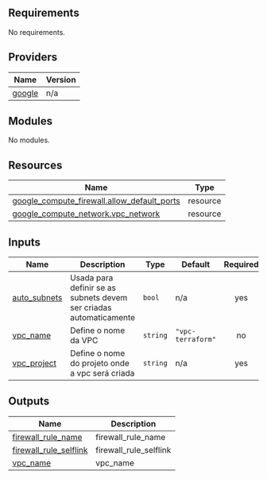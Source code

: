 ## Requirements

No requirements.

## Providers

| Name | Version |
|------|---------|
| <a name="provider_google"></a> [google](#provider\_google) | n/a |

## Modules

No modules.

## Resources

| Name | Type |
|------|------|
| [google_compute_firewall.allow_default_ports](https://registry.terraform.io/providers/hashicorp/google/latest/docs/resources/compute_firewall) | resource |
| [google_compute_network.vpc_network](https://registry.terraform.io/providers/hashicorp/google/latest/docs/resources/compute_network) | resource |

## Inputs

| Name | Description | Type | Default | Required |
|------|-------------|------|---------|:--------:|
| <a name="input_auto_subnets"></a> [auto\_subnets](#input\_auto\_subnets) | Usada para definir se as subnets devem ser criadas automaticamente | `bool` | n/a | yes |
| <a name="input_vpc_name"></a> [vpc\_name](#input\_vpc\_name) | Define o nome da VPC | `string` | `"vpc-terraform"` | no |
| <a name="input_vpc_project"></a> [vpc\_project](#input\_vpc\_project) | Define o nome do projeto onde a vpc será criada | `string` | n/a | yes |

## Outputs

| Name | Description |
|------|-------------|
| <a name="output_firewall_rule_name"></a> [firewall\_rule\_name](#output\_firewall\_rule\_name) | firewall\_rule\_name |
| <a name="output_firewall_rule_selflink"></a> [firewall\_rule\_selflink](#output\_firewall\_rule\_selflink) | firewall\_rule\_selflink |
| <a name="output_vpc_name"></a> [vpc\_name](#output\_vpc\_name) | vpc\_name |
